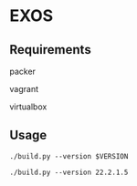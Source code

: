 # EXOS
## Requirements
packer

vagrant

virtualbox

## Usage
```
./build.py --version $VERSION

./build.py --version 22.2.1.5
```
